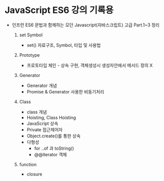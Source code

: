 # JavaScript ES6 강의 기록용


* 인프런 ES6 문법과 함께하는 모던 Javascript(자바스크립트) 고급 Part.1~3 정리
	1) set Symbol
		- set() 자료구조, Symbol, 타입 및 사용법
	
	2) Prototype
		- 프로토타입 체인 - 상속 구현, 객체생성시 생성자안에서 메서드 정의 X

	3) Generator
		- Generator 개념
		- Promise & Generator 사용한 비동기처리
		
	4) Class
		- class 개념
		- Hoisting, Class Hoisting
		- JavaScript 상속
		- Private 접근제어자
		- Object.create()를 통한 상속
		- 다형성 
			- for ..of 과 toString()
			- @@iterator 객체
	
	5) function
		- closure